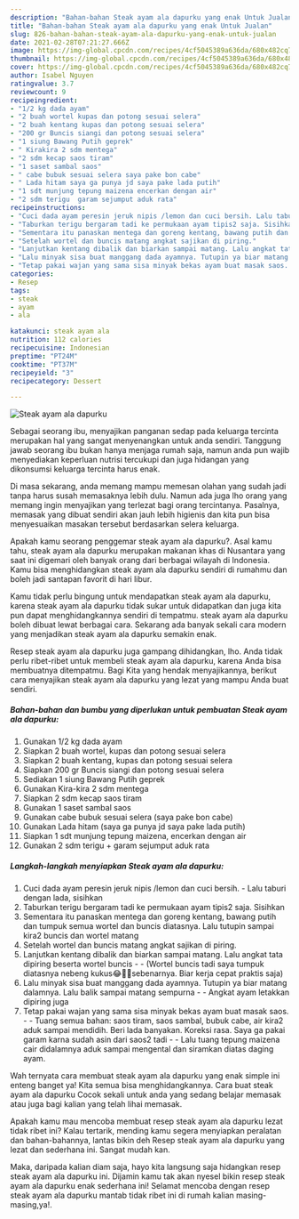 ```yaml
---
description: "Bahan-bahan Steak ayam ala dapurku yang enak Untuk Jualan"
title: "Bahan-bahan Steak ayam ala dapurku yang enak Untuk Jualan"
slug: 826-bahan-bahan-steak-ayam-ala-dapurku-yang-enak-untuk-jualan
date: 2021-02-28T07:21:27.666Z
image: https://img-global.cpcdn.com/recipes/4cf5045389a636da/680x482cq70/steak-ayam-ala-dapurku-foto-resep-utama.jpg
thumbnail: https://img-global.cpcdn.com/recipes/4cf5045389a636da/680x482cq70/steak-ayam-ala-dapurku-foto-resep-utama.jpg
cover: https://img-global.cpcdn.com/recipes/4cf5045389a636da/680x482cq70/steak-ayam-ala-dapurku-foto-resep-utama.jpg
author: Isabel Nguyen
ratingvalue: 3.7
reviewcount: 9
recipeingredient:
- "1/2 kg dada ayam"
- "2 buah wortel kupas dan potong sesuai selera"
- "2 buah kentang kupas dan potong sesuai selera"
- "200 gr Buncis siangi dan potong sesuai selera"
- "1 siung Bawang Putih geprek"
- " Kirakira 2 sdm mentega"
- "2 sdm kecap saos tiram"
- "1 saset sambal saos"
- " cabe bubuk sesuai selera saya pake bon cabe"
- " Lada hitam saya ga punya jd saya pake lada putih"
- "1 sdt munjung tepung maizena encerkan dengan air"
- "2 sdm terigu  garam sejumput aduk rata"
recipeinstructions:
- "Cuci dada ayam peresin jeruk nipis /lemon dan cuci bersih. Lalu taburi dengan lada, sisihkan"
- "Taburkan terigu bergaram tadi ke permukaan ayam tipis2 saja. Sisihkan"
- "Sementara itu panaskan mentega dan goreng kentang, bawang putih dan tumpuk semua wortel dan buncis diatasnya. Lalu tutupin sampai kira2 buncis dan wortel matang"
- "Setelah wortel dan buncis matang angkat sajikan di piring."
- "Lanjutkan kentang dibalik dan biarkan sampai matang. Lalu angkat tata dipiring beserta wortel buncis  (Wortel buncis tadi saya tumpuk diatasnya nebeng kukus😂🤦‍♂️sebenarnya. Biar kerja cepat praktis saja)"
- "Lalu minyak sisa buat manggang dada ayamnya. Tutupin ya biar matang dalamnya. Lalu balik sampai matang sempurna  Angkat ayam letakkan dipiring juga"
- "Tetap pakai wajan yang sama sisa minyak bekas ayam buat masak saos.  Tuang semua bahan: saos tiram, saos sambal, bubuk cabe, air kira2 aduk sampai mendidih. Beri lada banyakan. Koreksi rasa. Saya ga pakai garam karna sudah asin dari saos2 tadi  Lalu tuang tepung maizena cair didalamnya aduk sampai mengental dan siramkan diatas daging ayam."
categories:
- Resep
tags:
- steak
- ayam
- ala

katakunci: steak ayam ala 
nutrition: 112 calories
recipecuisine: Indonesian
preptime: "PT24M"
cooktime: "PT37M"
recipeyield: "3"
recipecategory: Dessert

---
```



![Steak ayam ala dapurku](https://img-global.cpcdn.com/recipes/4cf5045389a636da/680x482cq70/steak-ayam-ala-dapurku-foto-resep-utama.jpg)

Sebagai seorang ibu, menyajikan panganan sedap pada keluarga tercinta merupakan hal yang sangat menyenangkan untuk anda sendiri. Tanggung jawab seorang ibu bukan hanya menjaga rumah saja, namun anda pun wajib menyediakan keperluan nutrisi tercukupi dan juga hidangan yang dikonsumsi keluarga tercinta harus enak.

Di masa  sekarang, anda memang mampu memesan olahan yang sudah jadi tanpa harus susah memasaknya lebih dulu. Namun ada juga lho orang yang memang ingin menyajikan yang terlezat bagi orang tercintanya. Pasalnya, memasak yang dibuat sendiri akan jauh lebih higienis dan kita pun bisa menyesuaikan masakan tersebut berdasarkan selera keluarga. 



Apakah kamu seorang penggemar steak ayam ala dapurku?. Asal kamu tahu, steak ayam ala dapurku merupakan makanan khas di Nusantara yang saat ini digemari oleh banyak orang dari berbagai wilayah di Indonesia. Kamu bisa menghidangkan steak ayam ala dapurku sendiri di rumahmu dan boleh jadi santapan favorit di hari libur.

Kamu tidak perlu bingung untuk mendapatkan steak ayam ala dapurku, karena steak ayam ala dapurku tidak sukar untuk didapatkan dan juga kita pun dapat menghidangkannya sendiri di tempatmu. steak ayam ala dapurku boleh dibuat lewat berbagai cara. Sekarang ada banyak sekali cara modern yang menjadikan steak ayam ala dapurku semakin enak.

Resep steak ayam ala dapurku juga gampang dihidangkan, lho. Anda tidak perlu ribet-ribet untuk membeli steak ayam ala dapurku, karena Anda bisa membuatnya ditempatmu. Bagi Kita yang hendak menyajikannya, berikut cara menyajikan steak ayam ala dapurku yang lezat yang mampu Anda buat sendiri.

<!--inarticleads1-->

##### Bahan-bahan dan bumbu yang diperlukan untuk pembuatan Steak ayam ala dapurku:

1. Gunakan 1/2 kg dada ayam
1. Siapkan 2 buah wortel, kupas dan potong sesuai selera
1. Siapkan 2 buah kentang, kupas dan potong sesuai selera
1. Siapkan 200 gr Buncis siangi dan potong sesuai selera
1. Sediakan 1 siung Bawang Putih geprek
1. Gunakan  Kira-kira 2 sdm mentega
1. Siapkan 2 sdm kecap saos tiram
1. Gunakan 1 saset sambal saos
1. Gunakan  cabe bubuk sesuai selera (saya pake bon cabe)
1. Gunakan  Lada hitam (saya ga punya jd saya pake lada putih)
1. Siapkan 1 sdt munjung tepung maizena, encerkan dengan air
1. Gunakan 2 sdm terigu + garam sejumput aduk rata




<!--inarticleads2-->

##### Langkah-langkah menyiapkan Steak ayam ala dapurku:

1. Cuci dada ayam peresin jeruk nipis /lemon dan cuci bersih. - Lalu taburi dengan lada, sisihkan
1. Taburkan terigu bergaram tadi ke permukaan ayam tipis2 saja. Sisihkan
1. Sementara itu panaskan mentega dan goreng kentang, bawang putih dan tumpuk semua wortel dan buncis diatasnya. Lalu tutupin sampai kira2 buncis dan wortel matang
1. Setelah wortel dan buncis matang angkat sajikan di piring.
1. Lanjutkan kentang dibalik dan biarkan sampai matang. Lalu angkat tata dipiring beserta wortel buncis -  - (Wortel buncis tadi saya tumpuk diatasnya nebeng kukus😂🤦‍♂️sebenarnya. Biar kerja cepat praktis saja)
1. Lalu minyak sisa buat manggang dada ayamnya. Tutupin ya biar matang dalamnya. Lalu balik sampai matang sempurna -  - Angkat ayam letakkan dipiring juga
1. Tetap pakai wajan yang sama sisa minyak bekas ayam buat masak saos. -  - Tuang semua bahan: saos tiram, saos sambal, bubuk cabe, air kira2 aduk sampai mendidih. Beri lada banyakan. Koreksi rasa. Saya ga pakai garam karna sudah asin dari saos2 tadi -  - Lalu tuang tepung maizena cair didalamnya aduk sampai mengental dan siramkan diatas daging ayam.




Wah ternyata cara membuat steak ayam ala dapurku yang enak simple ini enteng banget ya! Kita semua bisa menghidangkannya. Cara buat steak ayam ala dapurku Cocok sekali untuk anda yang sedang belajar memasak atau juga bagi kalian yang telah lihai memasak.

Apakah kamu mau mencoba membuat resep steak ayam ala dapurku lezat tidak ribet ini? Kalau tertarik, mending kamu segera menyiapkan peralatan dan bahan-bahannya, lantas bikin deh Resep steak ayam ala dapurku yang lezat dan sederhana ini. Sangat mudah kan. 

Maka, daripada kalian diam saja, hayo kita langsung saja hidangkan resep steak ayam ala dapurku ini. Dijamin kamu tak akan nyesel bikin resep steak ayam ala dapurku enak sederhana ini! Selamat mencoba dengan resep steak ayam ala dapurku mantab tidak ribet ini di rumah kalian masing-masing,ya!.


